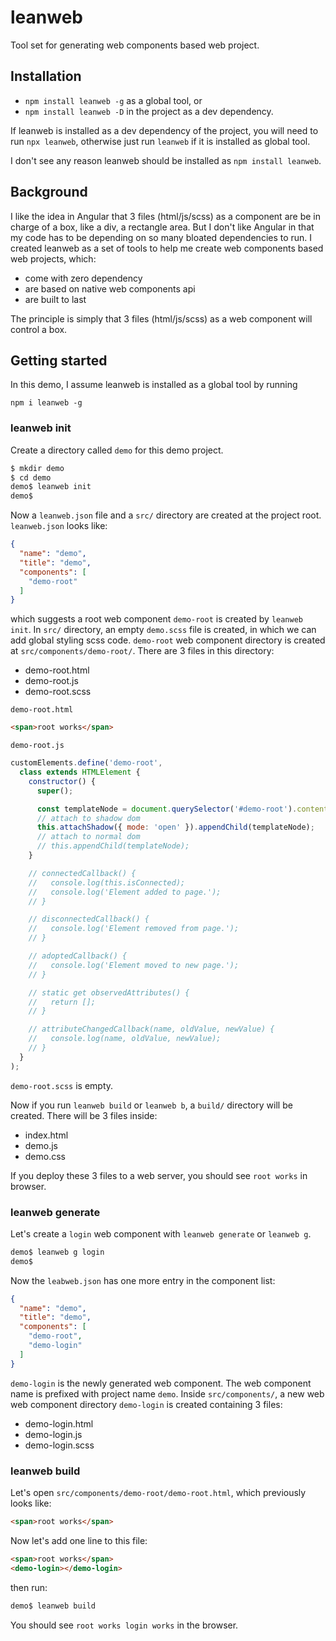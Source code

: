 # leanweb
Tool set for generating web components based web project.

## Installation

* `npm install leanweb -g` as a global tool, or
* `npm install leanweb -D` in the project as a dev dependency.

If leanweb is installed as a dev dependency of the project, you will need to
run `npx leanweb`, otherwise just run `leanweb` if it is installed as global
tool.

I don't see any reason leanweb should be installed as `npm install leanweb`.

## Background

I like the idea in Angular that 3 files (html/js/scss) as a component are be in
charge of a box, like a div, a rectangle area. But I don't like Angular in that
my code has to be depending on so many bloated dependencies to run. I created
leanweb as a set of tools to help me create web components based web projects,
which:
* come with zero dependency
* are based on native web components api
* are built to last

The principle is simply that 3 files (html/js/scss) as a web component will
control a box.

## Getting started

In this demo, I assume leanweb is installed as a global tool by running
```
npm i leanweb -g
```

### leanweb init

Create a directory called `demo` for this demo project.
```bash
$ mkdir demo
$ cd demo
demo$ leanweb init
demo$
```

Now a `leanweb.json` file and a `src/` directory are created at the project
root. `leanweb.json` looks like:
```json
{
  "name": "demo",
  "title": "demo",
  "components": [
    "demo-root"
  ]
}
```
which suggests a root web component `demo-root` is created by `leanweb init`.
In `src/` directory, an empty `demo.scss` file is created, in which we can add
global styling scss code. `demo-root` web component directory is created at
`src/components/demo-root/`. There are 3 files in this directory:

* demo-root.html
* demo-root.js
* demo-root.scss 

`demo-root.html`
```html
<span>root works</span>
```

`demo-root.js`
```javascript
customElements.define('demo-root',
  class extends HTMLElement {
    constructor() {
      super();

      const templateNode = document.querySelector('#demo-root').content.cloneNode(true);
      // attach to shadow dom
      this.attachShadow({ mode: 'open' }).appendChild(templateNode);
      // attach to normal dom
      // this.appendChild(templateNode);
    }

    // connectedCallback() {
    //   console.log(this.isConnected);
    //   console.log('Element added to page.');
    // }

    // disconnectedCallback() {
    //   console.log('Element removed from page.');
    // }

    // adoptedCallback() {
    //   console.log('Element moved to new page.');
    // }

    // static get observedAttributes() {
    //   return [];
    // }

    // attributeChangedCallback(name, oldValue, newValue) {
    //   console.log(name, oldValue, newValue);
    // }
  }
);
```

`demo-root.scss` is empty.

Now if you run `leanweb build` or `leanweb b`, a `build/` directory will be
created. There will be 3 files inside:
* index.html
* demo.js
* demo.css

If you deploy these 3 files to a web server, you should see `root works` in
browser.

### leanweb generate

Let's create a `login` web component with `leanweb generate` or `leanweb g`.
```bash
demo$ leanweb g login
demo$
```

Now the `leabweb.json` has one more entry in the component list:
```json
{
  "name": "demo",
  "title": "demo",
  "components": [
    "demo-root",
    "demo-login"
  ]
}
```
`demo-login` is the newly generated web component. The web component name is
prefixed with project name `demo`. Inside `src/components/`, a new web
web component directory `demo-login` is created containing 3 files:
* demo-login.html
* demo-login.js
* demo-login.scss

### leanweb build

Let's open `src/components/demo-root/demo-root.html`, which previously looks 
like:
```html
<span>root works</span>
```

Now let's add one line to this file:
```html
<span>root works</span>
<demo-login></demo-login>
```

then run:
```bash
demo$ leanweb build
```

You should see `root works login works` in the browser.